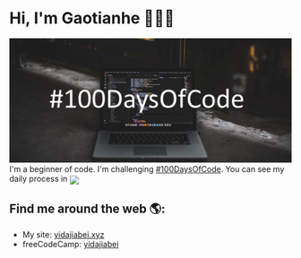 # Hi, I'm Gaotianhe 👋👨‍💻

<img src="https://raw.githubusercontent.com/Gaotianhe/Gaotianhe/master/img/100DaysOfCode.png" alt="banner that says one thing is about #100DaysOfCode">
 I'm a beginner of code. I'm challenging <a href="https://www.100daysofcode.com/">#100DaysOfCode</a>. You can see my daily process in <!--<a href="https://github.com/Gaotianhe/100-days-of-code">100-days-of-code</a> -->

<a href="https://github.com/Gaotianhe/100-days-of-code" target="_blank">
  <img align="center" src="https://github-readme-stats-yidajiabei.vercel.app/api/pin/?username=Gaotianhe&repo=100-days-of-code" />
</a>

## Find me around the web 🌎:
- My site: [yidajiabei.xyz](https://www.yidajiabei.xyz/en/)
- freeCodeCamp: [yidajiabei](https://www.freecodecamp.org/yidajiabei)


<!--
**Gaotianhe/Gaotianhe** is a ✨ _special_ ✨ repository because its `README.md` (this file) appears on your GitHub profile.

Here are some ideas to get you started:

- 🔭 I’m currently working on ...
- 🌱 I’m currently learning ...
- 👯 I’m looking to collaborate on ...
- 🤔 I’m looking for help with ...
- 💬 Ask me about ...
- 📫 How to reach me: ...
- 😄 Pronouns: ...
- ⚡ Fun fact: ...
-->
